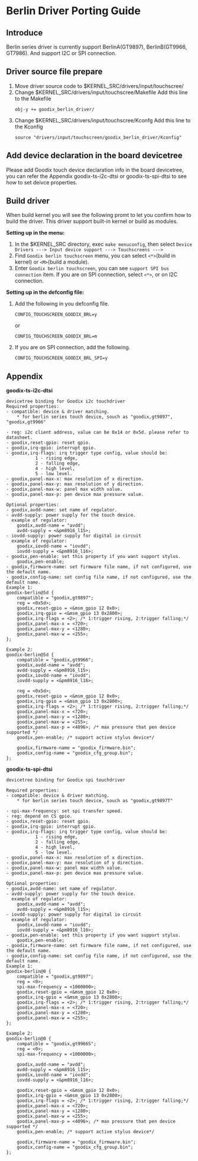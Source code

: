 # **Berlin Driver Porting Guide**

## **Introduce**
Berlin series driver is currently support BerlinA(GT9897), BerlinB(GT9966, GT7986). And support I2C or SPI connection.

## **Driver source file prepare**
1. Move driver source code to $KERNEL_SRC/drivers/input/touchscree/
2. Change $KERNEL_SRC/drivers/input/touchscree/Makefile
	Add this line to the Makefile
	```
	obj-y += goodix_berlin_driver/
	```
3. Change $KERNEL_SRC/drivers/input/touchscree/Kconfg
	Add this line to the Kconfig
	```
	source "drivers/input/touchscreen/goodix_berlin_driver/Kconfig"
	```

## **Add device declaration in the board devicetree**
Please add Goodix touch device declaration info in the board devicetree, you can refer the Appendix goodix-ts-i2c-dtsi or goodix-ts-spi-dtsi  to see how to set deivce properties.

## **Build driver**
When build kernel you will see the following promt to let you confirm how to build the driver. This driver support built-in kernel or build as modules.

**Setting up in the menu:**
1. In the $KERNEL_SRC directory, exec `make menuconfig`, then select
`Device Drivers ---> Input device support ---> Touchscreens --->`
2. Find `Goodix berlin touchscreen` menu, you can select `<*>`(build in kernel) or `<M>`(build a module).
3. Enter `Goodix berlin touchscreen`, you can see `support SPI bus connection` item. If
you are on SPI connection, select `<*>`, or on I2C connection.

**Setting up in the defconfig file:**
1. Add the following in you defconfig file.
	```
	CONFIG_TOUCHSCREEN_GOODIX_BRL=y
	```
	or
	```
	CONFIG_TOUCHSCREEN_GOODIX_BRL=m
	```
2. If you are on SPI connection, add the following.
	```
	CONFIG_TOUCHSCREEN_GOODIX_BRL_SPI=y
	```

## **Appendix**

**goodix-ts-i2c-dtsi**

```dts
devicetree binding for Goodix i2c touchdriver
Required properties:
- compatible: device & driver matching.
	* for berlin series touch device, souch as "goodix,gt9897", "goodix,gt9966"

- reg: i2c client address, value can be 0x14 or 0x5d. please refer to datasheet.
- goodix,reset-gpio: reset gpio.
- goodix,irq-gpio: interrupt gpio.
- goodix,irq-flags: irq trigger type config, value should be:
	       1 - rising edge,
	       2 - falling edge,
	       4 - high level,
	       5 - low level.
- goodix,panel-max-x: max resolution of x direction.
- goodix,panel-max-y: max resolution of y direction.
- goodix,panel-max-w: panel max width value.
- goodix,panel-max-p: pen device max pressure value.

Optional properties:
- goodix,avdd-name: set name of regulator.
- avdd-supply: power supply for the touch device.
  example of regulator:
	goodix,avdd-name = "avdd";
	avdd-supply = <&pm8916_l15>;
- iovdd-supply: power supply for digital io circuit
  example of regulator:
	goodix,iovdd-name = "iovdd";
	iovdd-supply = <&pm8916_l16>;
- goodix,pen-enable: set this property if you want support stylus.
	goodix,pen-enable;
- goodix,firmware-name: set firmware file name, if not configured, use the default name.
- goodix,config-name: set config file name, if not configured, use the default name.
Example 1:
goodix-berlin@5d {
	compatible = "goodix,gt9897";
	reg = <0x5d>;
	goodix,reset-gpio = <&msm_gpio 12 0x0>;
	goodix,irq-gpio = <&msm_gpio 13 0x2800>;
	goodix,irq-flags = <2>; /* 1:trigger rising, 2:trigger falling;*/
	goodix,panel-max-x = <720>;
	goodix,panel-max-y = <1280>;
	goodix,panel-max-w = <255>;
};

Example 2:
goodix-berlin@5d {
	compatible = "goodix,gt9966";
	goodix,avdd-name = "avdd";
	avdd-supply = <&pm8916_l15>;
	goodix,iovdd-name = "iovdd";
	iovdd-supply = <&pm8916_l16>;

	reg = <0x5d>;
	goodix,reset-gpio = <&msm_gpio 12 0x0>;
	goodix,irq-gpio = <&msm_gpio 13 0x2800>;
	goodix,irq-flags = <2>; /* 1:trigger rising, 2:trigger falling;*/
	goodix,panel-max-x = <720>;
	goodix,panel-max-y = <1280>;
	goodix,panel-max-w = <255>;
	goodix,panel-max-p = <4096>; /* max pressure that pen device supported */
	goodix,pen-enable; /* support active stylus device*/

	goodix,firmware-name = "goodix_firmware.bin";
	goodix,config-name = "goodix_cfg_group.bin";
};
```

**goodix-ts-spi-dtsi**

```dts
devicetree binding for Goodix spi touchdriver

Required properties:
- compatible: device & driver matching.
	* for berlin series touch device, souch as "goodix,gt9897T"

- spi-max-frequency: set spi transfer speed.
- reg: depend on CS gpio.
- goodix,reset-gpio: reset gpio.
- goodix,irq-gpio: interrupt gpio.
- goodix,irq-flags: irq trigger type config, value should be:
	       1 - rising edge,
	       2 - falling edge,
	       4 - high level,
	       5 - low level.
- goodix,panel-max-x: max resolution of x direction.
- goodix,panel-max-y: max resolution of y direction.
- goodix,panel-max-w: panel max width value.
- goodix,panel-max-p: pen device max pressure value.

Optional properties:
- goodix,avdd-name: set name of regulator.
- avdd-supply: power supply for the touch device.
  example of regulator:
	goodix,avdd-name = "avdd";
	avdd-supply = <&pm8916_l15>;
- iovdd-supply: power supply for digital io circuit
  example of regulator:
	goodix,iovdd-name = "iovdd";
	iovdd-supply = <&pm8916_l16>;
- goodix,pen-enable: set this property if you want support stylus.
	goodix,pen-enable;
- goodix,firmware-name: set firmware file name, if not configured, use the default name.
- goodix,config-name: set config file name, if not configured, use the default name.
Example 1:
goodix-berlin@0 {
	compatible = "goodix,gt9897";
	reg = <0>;
	spi-max-frequency = <1000000>;
	goodix,reset-gpio = <&msm_gpio 12 0x0>;
	goodix,irq-gpio = <&msm_gpio 13 0x2800>;
	goodix,irq-flags = <2>; /* 1:trigger rising, 2:trigger falling;*/
	goodix,panel-max-x = <720>;
	goodix,panel-max-y = <1280>;
	goodix,panel-max-w = <255>;
};

Example 2:
goodix-berlin@0 {
	compatible = "goodix,gt9966S";
	reg = <0>;
	spi-max-frequency = <1000000>;

	goodix,avdd-name = "avdd";
	avdd-supply = <&pm8916_l15>;
	goodix,iovdd-name = "iovdd";
	iovdd-supply = <&pm8916_l16>;

	goodix,reset-gpio = <&msm_gpio 12 0x0>;
	goodix,irq-gpio = <&msm_gpio 13 0x2800>;
	goodix,irq-flags = <2>; /* 1:trigger rising, 2:trigger falling;*/
	goodix,panel-max-x = <720>;
	goodix,panel-max-y = <1280>;
	goodix,panel-max-w = <255>;
	goodix,panel-max-p = <4096>; /* max pressure that pen device supported */
	goodix,pen-enable; /* support active stylus device*/

	goodix,firmware-name = "goodix_firmware.bin";
	goodix,config-name = "goodix_cfg_group.bin";
};
```
